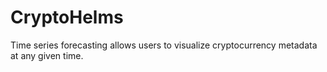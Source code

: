 # CryptoHelms
Time series forecasting allows users to visualize cryptocurrency metadata at any given time.
